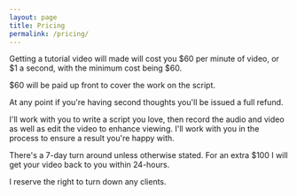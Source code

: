 ```yaml
---
layout: page
title: Pricing
permalink: /pricing/
---
```


<p>Getting a tutorial video will made will cost you $60 per minute of video, or $1 a second, with the minimum cost being $60.</p>
<p>$60 will be paid up front to cover the work on the script.</p>
<p>At any point if you're having second thoughts you'll be issued a full refund.<p>
<p>I'll work with you to write a script you love, then record the audio and video as well as edit the video to enhance viewing. I'll work with you in the process to ensure a result you're happy with.</p>
<p>There's a 7-day turn around unless otherwise stated. For an extra $100 I will get your video back to you within 24-hours.</p>
<p>I reserve the right to turn down any clients.</p>
